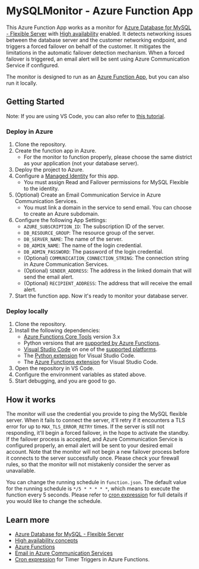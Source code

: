 # MySQLMonitor - Azure Function App

This Azure Function App works as a monitor for [Azure Database for MySQL - Flexible Server](https://docs.microsoft.com/en-us/azure/mysql/flexible-server/) with [High availability](https://docs.microsoft.com/en-us/azure/mysql/flexible-server/concepts-high-availability) enabled. It detects networking issues between the database server and the customer networking endpoint, and triggers a forced failover on behalf of the customer. It mitigates the limitations in the automatic failover detection mechanism. When a forced failover is triggered, an email alert will be sent using Azure Communication Service if configured.

The monitor is designed to run as an [Azure Function App](https://docs.microsoft.com/en-us/azure/azure-functions/), but you can also run it locally.

## Getting Started

Note: If you are using VS Code, you can also refer to [this tutorial](https://docs.microsoft.com/en-us/azure/azure-functions/create-first-function-vs-code-python).

### Deploy in Azure

1. Clone the repository.
2. Create the function app in Azure.
   * For the monitor to function properly, please choose the same district as your application (not your database server).
3. Deploy the project to Azure.
4. Configure a [Managed Identity](https://docs.microsoft.com/en-us/azure/active-directory/managed-identities-azure-resources/) for this app.
   * You must assign Read and Failover permissions for MySQL Flexible to the identity.
5. (Optional) Create an Email Communication Service in Azure Communication Services.
   * You must link a domain in the service to send email. You can choose to create an Azure subdomain.
6. Configure the following App Settings:
   * `AZURE_SUBSCRIPTION_ID`: The subscription ID of the server.
   * `DB_RESOURCE_GROUP`: The resource group of the server.
   * `DB_SERVER_NAME`: The name of the server.
   * `DB_ADMIN_NAME`: The name of the login credential.
   * `DB_ADMIN_PASSWORD`: The password of the login credential.
   * (Optional) `COMMUNICATION_CONNECTION_STRING`: The connection string in Azure Communication Services.
   * (Optional) `SENDER_ADDRESS`: The address in the linked domain that will send the email alert.
   * (Optional) `RECIPIENT_ADDRESS`: The address that will receive the email alert.
7. Start the function app. Now it's ready to monitor your database server.

### Deploy locally

1. Clone the repository.
2. Install the following dependencies:
   * [Azure Functions Core Tools](https://docs.microsoft.com/en-us/azure/azure-functions/functions-run-local#install-the-azure-functions-core-tools) version 3.x
   * Python versions that are [supported by Azure Functions](https://docs.microsoft.com/en-us/azure/azure-functions/supported-languages#languages-by-runtime-version).
   * [Visual Studio Code](https://code.visualstudio.com/) on one of the [supported platforms](https://code.visualstudio.com/docs/supporting/requirements#_platforms).
   * The [Python extension](https://marketplace.visualstudio.com/items?itemName=ms-python.python) for Visual Studio Code.
   * The [Azure Functions extension](https://marketplace.visualstudio.com/items?itemName=ms-azuretools.vscode-azurefunctions) for Visual Studio Code.
3. Open the repository in VS Code.
4. Configure the environment variables as stated above.
5. Start debugging, and you are good to go.

## How it works

The monitor will use the credential you provide to ping the MySQL flexible server. When it fails to connect the server, it'll retry if it encounters a TLS error for up to `MAX_TLS_ERROR_RETRY` times. If the server is still not responding, it'll begin a forced failover, in the hope to activate the standby. If the failover process is accepted, and Azure Communication Service is configured properly, an email alert will be sent to your desired email account. Note that the monitor will not begin a new failover process before it connects to the server successfully once. Please check your firewall rules, so that the monitor will not mistakenly consider the server as unavailable.

You can change the running schedule in `function.json`. The default value for the running schedule is `*/5 * * * * *`, which means to execute the function every 5 seconds. Please refer to [cron expression](https://en.wikipedia.org/wiki/Cron#CRON_expression) for full details if you would like to change the schedule.

## Learn more

* [Azure Database for MySQL - Flexible Server](https://docs.microsoft.com/en-us/azure/mysql/flexible-server/)
* [High availability concepts](https://docs.microsoft.com/en-us/azure/mysql/flexible-server/concepts-high-availability)
* [Azure Functions](https://docs.microsoft.com/en-us/azure/azure-functions/)
* [Email in Azure Communication Services](https://docs.microsoft.com/en-us/azure/communication-services/concepts/email/email-overview)
* [Cron expression](https://en.wikipedia.org/wiki/Cron#CRON_expression) for Timer Triggers in Azure Functions.
